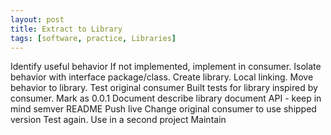 ```yaml
---
layout: post
title: Extract to Library
tags: [software, practice, Libraries]
---
```


Identify useful behavior
If not implemented, implement in consumer.
Isolate behavior with interface package/class.
Create library.
Local linking.
Move behavior to library.
Test original consumer
Built tests for library inspired by consumer.
Mark as 0.0.1
Document
  describe library
  document API - keep in mind semver
  README
Push live
Change original consumer to use shipped version
Test again.
Use in a second project
Maintain
